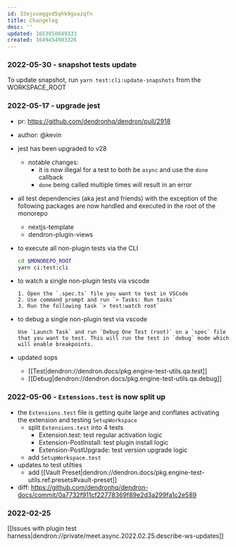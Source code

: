 ```yaml
---
id: 33ejvcmggvd5qhk9gxazqfn
title: Changelog
desc: ''
updated: 1653950049333
created: 1649454903326
---
```


### 2022-05-30 - snapshot tests update

To update snapshot, run `yarn test:cli:update-snapshots` from the WORKSPACE_ROOT

### 2022-05-17 - upgrade jest 
- pr: https://github.com/dendronhq/dendron/pull/2918
- author: @kevin

- jest has been upgraded to v28
    - notable changes: 
        - it is now illegal for a test to both be `async` and use the `done` callback
        - `done` being called multiple times will result in an error
- all test dependencies  (aka jest and friends) with the exception of the following packages are now handled and executed in the root of the monorepo
    - nextjs-template
    - dendron-plugin-views
- to execute all non-plugin tests via the CLI 
    ```bash
    cd $MONOREPO_ROOT
    yarn ci:test:cli
    ```
- to watch a single non-plugin tests via vscode
    ```
    1. Open the `.spec.ts` file you want to test in VSCode
    2. Use command prompt and run `> Tasks: Run tasks`
    3. Run the following task `> test:watch root`
    ```
- to debug a single non-plugin test via vscode
    ```
    Use `Launch Task` and run `Debug One Test (root)` on a `spec` file that you want to test. This will run the test in `debug` mode which will enable breakpoints. 
    ```
- updated sops
    - [[Test|dendron://dendron.docs/pkg.engine-test-utils.qa.test]]
    - [[Debug|dendron://dendron.docs/pkg.engine-test-utils.qa.debug]]


### 2022-05-06 -  `Extensions.test` is now split up
- the `Extensions.test` file is getting quite large and conflates activating the extension and testing `SetupWorkspace`
    - split `Extensions.test` into 4 tests
        - Extension.test: test regular activation logic
        - Extension-PostInstall: test plugin install logic
        - Extension-PostUpgrade: test version upgrade logic
    - add `SetupWorkspace.test`
- updates to test utilties
    - add [[Vault Preset|dendron://dendron.docs/pkg.engine-test-utils.ref.presets#vault-preset]]
- diff: https://github.com/dendronhq/dendron-docs/commit/0a7732f911cf22778369f89e2d3a299fa1c2e589


### 2022-02-25

[[Issues with plugin test harness|dendron://private/meet.async.2022.02.25.describe-ws-updates]]